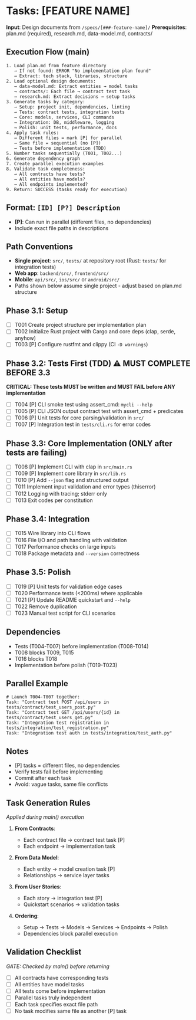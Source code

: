# Tasks: [FEATURE NAME]

**Input**: Design documents from `/specs/[###-feature-name]/`
**Prerequisites**: plan.md (required), research.md, data-model.md, contracts/

## Execution Flow (main)
```
1. Load plan.md from feature directory
   → If not found: ERROR "No implementation plan found"
   → Extract: tech stack, libraries, structure
2. Load optional design documents:
   → data-model.md: Extract entities → model tasks
   → contracts/: Each file → contract test task
   → research.md: Extract decisions → setup tasks
3. Generate tasks by category:
   → Setup: project init, dependencies, linting
   → Tests: contract tests, integration tests
   → Core: models, services, CLI commands
   → Integration: DB, middleware, logging
   → Polish: unit tests, performance, docs
4. Apply task rules:
   → Different files = mark [P] for parallel
   → Same file = sequential (no [P])
   → Tests before implementation (TDD)
5. Number tasks sequentially (T001, T002...)
6. Generate dependency graph
7. Create parallel execution examples
8. Validate task completeness:
   → All contracts have tests?
   → All entities have models?
   → All endpoints implemented?
9. Return: SUCCESS (tasks ready for execution)
```

## Format: `[ID] [P?] Description`
- **[P]**: Can run in parallel (different files, no dependencies)
- Include exact file paths in descriptions

## Path Conventions
- **Single project**: `src/`, `tests/` at repository root (Rust: `tests/` for integration tests)
- **Web app**: `backend/src/`, `frontend/src/`
- **Mobile**: `api/src/`, `ios/src/` or `android/src/`
- Paths shown below assume single project - adjust based on plan.md structure

## Phase 3.1: Setup
- [ ] T001 Create project structure per implementation plan
- [ ] T002 Initialize Rust project with Cargo and core deps (clap, serde, anyhow)
- [ ] T003 [P] Configure rustfmt and clippy (CI `-D warnings`)

## Phase 3.2: Tests First (TDD) ⚠️ MUST COMPLETE BEFORE 3.3
**CRITICAL: These tests MUST be written and MUST FAIL before ANY implementation**
- [ ] T004 [P] CLI smoke test using assert_cmd: `mycli --help`
- [ ] T005 [P] CLI JSON output contract test with assert_cmd + predicates
- [ ] T006 [P] Unit tests for core parsing/validation in `src/`
- [ ] T007 [P] Integration test in `tests/cli.rs` for error codes

## Phase 3.3: Core Implementation (ONLY after tests are failing)
- [ ] T008 [P] Implement CLI with clap in `src/main.rs`
- [ ] T009 [P] Implement core library in `src/lib.rs`
- [ ] T010 [P] Add `--json` flag and structured output
- [ ] T011 Implement input validation and error types (thiserror)
- [ ] T012 Logging with tracing; stderr only
- [ ] T013 Exit codes per constitution

## Phase 3.4: Integration
- [ ] T015 Wire library into CLI flows
- [ ] T016 File I/O and path handling with validation
- [ ] T017 Performance checks on large inputs
- [ ] T018 Package metadata and `--version` correctness

## Phase 3.5: Polish
- [ ] T019 [P] Unit tests for validation edge cases
- [ ] T020 Performance tests (<200ms) where applicable
- [ ] T021 [P] Update README quickstart and `--help`
- [ ] T022 Remove duplication
- [ ] T023 Manual test script for CLI scenarios

## Dependencies
- Tests (T004-T007) before implementation (T008-T014)
- T008 blocks T009, T015
- T016 blocks T018
- Implementation before polish (T019-T023)

## Parallel Example
```
# Launch T004-T007 together:
Task: "Contract test POST /api/users in tests/contract/test_users_post.py"
Task: "Contract test GET /api/users/{id} in tests/contract/test_users_get.py"
Task: "Integration test registration in tests/integration/test_registration.py"
Task: "Integration test auth in tests/integration/test_auth.py"
```

## Notes
- [P] tasks = different files, no dependencies
- Verify tests fail before implementing
- Commit after each task
- Avoid: vague tasks, same file conflicts

## Task Generation Rules
*Applied during main() execution*

1. **From Contracts**:
   - Each contract file → contract test task [P]
   - Each endpoint → implementation task
   
2. **From Data Model**:
   - Each entity → model creation task [P]
   - Relationships → service layer tasks
   
3. **From User Stories**:
   - Each story → integration test [P]
   - Quickstart scenarios → validation tasks

4. **Ordering**:
   - Setup → Tests → Models → Services → Endpoints → Polish
   - Dependencies block parallel execution

## Validation Checklist
*GATE: Checked by main() before returning*

- [ ] All contracts have corresponding tests
- [ ] All entities have model tasks
- [ ] All tests come before implementation
- [ ] Parallel tasks truly independent
- [ ] Each task specifies exact file path
- [ ] No task modifies same file as another [P] task